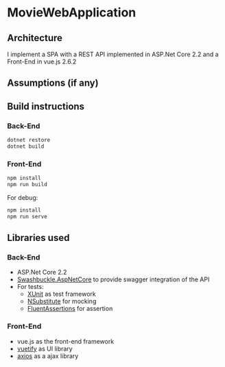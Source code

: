 # MovieWebApplication

## Architecture

I implement a SPA with a REST API implemented in ASP.Net Core 2.2 and a Front-End in vue.js 2.6.2

## Assumptions (if any)

## Build instructions

### Back-End

```bash
dotnet restore
dotnet build
```
### Front-End

```bash
npm install
npm run build
```

For debug:
```bash
npm install
npm run serve
```

## Libraries used

### Back-End
  - ASP.Net Core 2.2
  - [Swashbuckle.AspNetCore](https://github.com/domaindrivendev/Swashbuckle.AspNetCore) to provide swagger integration of the API
  - For tests:
    - [XUnit](https://xunit.net/) as test framework
    - [NSubstitute](https://nsubstitute.github.io/) for mocking
    - [FluentAssertions](https://fluentassertions.com/) for assertion

### Front-End

- vue.js as the front-end framework
- [vuetify](https://vuetifyjs.com/en/) as UI library
- [axios](https://github.com/axios/axios) as a ajax library


